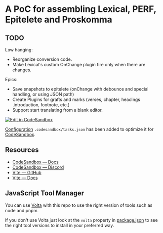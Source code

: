 # A PoC for assembling Lexical, PERF, Epitelete and Proskomma

## TODO

Low hanging:

- Reorganize conversion code.
- Make Lexical's custom OnChange plugin fire only when there are changes.

Epics:

- Save snapshots to epitelete (onChange with debounce and special handling, or using JSON path)
- Create Plugins for grafts and marks (verses, chapter, headings ,introduction, footnote, etc.)
- Support start translating from a blank editor.

[![Edit in CodeSandbox](https://assets.codesandbox.io/github/button-edit-lime.svg)](https://codesandbox.io/p/github/codesandbox/codesandbox-template-vite-react/main)

[Configuration](https://codesandbox.io/docs/projects/learn/setting-up/tasks) `.codesandbox/tasks.json` has been added to optimize it for [CodeSandbox](https://codesandbox.io/dashboard).

## Resources

- [CodeSandbox — Docs](https://codesandbox.io/docs/learn)
- [CodeSandbox — Discord](https://discord.gg/Ggarp3pX5H)
- [Vite — GitHub](https://github.com/vitejs/vite)
- [Vite — Docs](https://vitejs.dev/guide/)

## JavaScript Tool Manager

You can use [Volta](https://volta.sh/) with this repo to use the right version of tools such as node and pnpm.

If you don't use Volta just look at the `volta` property in [package.json](https://github.com/abelpz/bible-lexical-editor/blob/main/package.json) to see the right tool versions to install in your preferred way.
